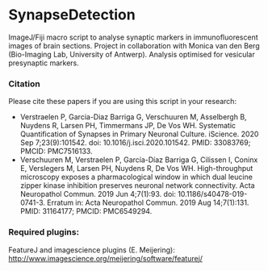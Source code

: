 # SynapseDetection
ImageJ/Fiji macro script to analyse synaptic markers in immunofluorescent images of brain sections. Project in collaboration with Monica van den Berg (Bio-Imaging Lab, University of Antwerp). Analysis optimised for vesicular presynaptic markers.

### Citation
Please cite these papers if you are using this script in your research:
* Verstraelen P, Garcia-Diaz Barriga G, Verschuuren M, Asselbergh B, Nuydens R, Larsen PH, Timmermans JP, De Vos WH. Systematic Quantification of Synapses in Primary Neuronal Culture. iScience. 2020 Sep 7;23(9):101542. doi: 10.1016/j.isci.2020.101542. PMID: 33083769; PMCID: PMC7516133.
* Verschuuren M, Verstraelen P, García-Díaz Barriga G, Cilissen I, Coninx E, Verslegers M, Larsen PH, Nuydens R, De Vos WH. High-throughput microscopy exposes a pharmacological window in which dual leucine zipper kinase inhibition preserves neuronal network connectivity. Acta Neuropathol Commun. 2019 Jun 4;7(1):93. doi: 10.1186/s40478-019-0741-3. Erratum in: Acta Neuropathol Commun. 2019 Aug 14;7(1):131. PMID: 31164177; PMCID: PMC6549294.

### Required plugins:
FeatureJ and imagescience plugins (E. Meijering):<br />
http://www.imagescience.org/meijering/software/featurej/ <br />
